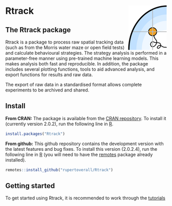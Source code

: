 
Rtrack <img src="man/figures/logo.png" align="right" alt="" width="120" />
=========================================================================

The Rtrack package
-----------------

Rtrack is a package to process raw spatial tracking data (such as from the Morris water maze or open field tests) and calculate behavioural strategies. The strategy analysis is performed in a parameter-free manner using pre-trained machine learning models. This makes analysis both fast and reproducible. In addition, the package includes several plotting functions, tools to aid advanced analysis, and export functions for results and raw data.

The export of raw data in a standardised format allows complete experiments to be archived and shared.

Install
-----------------------------------------------------------------------------------------------------------

**From CRAN:** The package is available from the [CRAN repository](https://cran.r-project.org/package=Rtrack). To install it (currently version 2.0.2), run the following line in [R](https://www.r-project.org/).

``` r
install.packages("Rtrack") 
```
**From github:** This github repository contains the development version with the latest features and bug fixes. To install this version (2.0.2.4), run the following line in [R](https://www.r-project.org/) (you will need to have the [remotes](https://CRAN.R-project.org/package=remotes) package already installed).

``` r
remotes::install_github("rupertoverall/Rtrack") 
```

Getting started
----------------------------------------------------------------------------------------------------------------

To get started using Rtrack, it is recommended to work through the [tutorials](https://rupertoverall.net/Rtrack/articles/Rtrack_tutorials_page.html)
